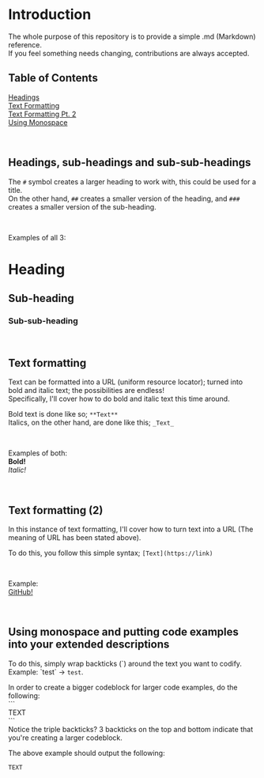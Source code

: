 # Introduction
The whole purpose of this repository is to provide a simple .md (Markdown) reference.  
If you feel something needs changing, contributions are always accepted.

## Table of Contents
[Headings](https://github.com/ecliptic-moon/reference-for-md#headings-sub-headings-and-sub-sub-headings)  
[Text Formatting](https://github.com/ecliptic-moon/reference-for-md#text-formatting)  
[Text Formatting Pt. 2](https://github.com/ecliptic-moon/reference-for-md#text-formatting-2)  
[Using Monospace](https://github.com/ecliptic-moon/reference-for-md#using-monospace-and-putting-code-examples-into-your-extended-descriptions)

&nbsp;

## Headings, sub-headings and sub-sub-headings
The `#` symbol creates a larger heading to work with, this could be used for a title.  
On the other hand, `##` creates a smaller version of the heading, and `###` creates a smaller version of the sub-heading.<br/>

&nbsp;

Examples of all 3:
# Heading
## Sub-heading  
### Sub-sub-heading

&nbsp;

## Text formatting
Text can be formatted into a URL (uniform resource locator); turned into bold and italic text; the possibilities are endless!  
Specifically, I'll cover how to do bold and italic text this time around.

Bold text is done like so; `**Text**`  
Italics, on the other hand, are done like this; `_Text_`

&nbsp;

Examples of both:  
**Bold!**  
_Italic!_

&nbsp;

## Text formatting (2)
In this instance of text formatting, I'll cover how to turn text into a URL (The meaning of URL has been stated above).

To do this, you follow this simple syntax; `[Text](https://link)`

&nbsp;

Example:  
[GitHub!](https://github.com)

&nbsp;

## Using monospace and putting code examples into your extended descriptions
To do this, simply wrap backticks (\`) around the text you want to codify.  
Example: \`test\` -> `test`.

In order to create a bigger codeblock for larger code examples, do the following:  
\`\`\`  
TEXT  
\`\`\`  
Notice the triple backticks? 3 backticks on the top and bottom indicate that you're creating a larger codeblock.

The above example should output the following:
```
TEXT
```

